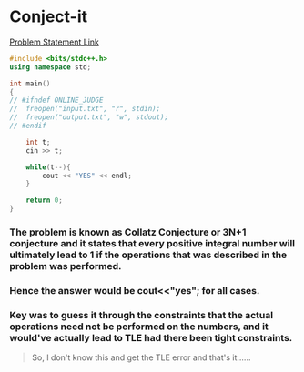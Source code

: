 # Conject-it

[Problem Statement Link](https://www.hackerearth.com/practice/basic-programming/input-output/basics-of-input-output/practice-problems/algorithm/conject-it/)

``` c++
#include <bits/stdc++.h>
using namespace std;

int main()
{
// #ifndef ONLINE_JUDGE
// 	freopen("input.txt", "r", stdin);
// 	freopen("output.txt", "w", stdout);
// #endif

	int t;
	cin >> t;

	while(t--){
		cout << "YES" << endl;
	}

	return 0;
}
```

### The problem is known as Collatz Conjecture or 3N+1 conjecture and it states that every positive integral number will ultimately lead to 1 if the operations that was described in the problem was performed. 
    
### Hence the answer would be cout<<"yes"; for all cases.
      
### Key was to guess it through the constraints that the actual operations need not be performed on the numbers, and it would've actually lead to TLE had there been tight constraints.

> So, I don't know this and get the TLE error and that's it......